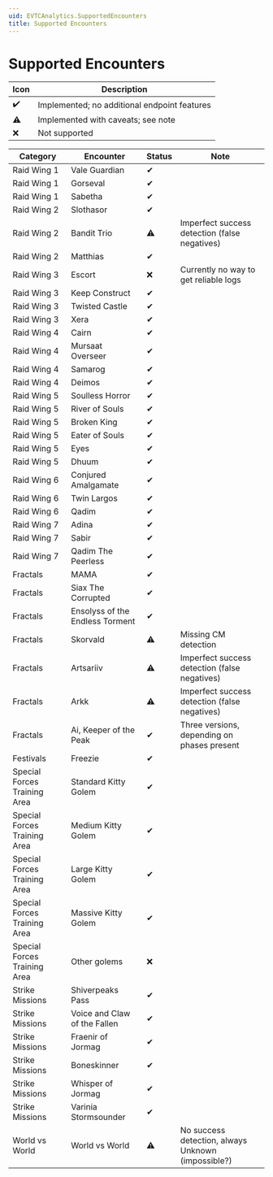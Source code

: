```yaml
---
uid: EVTCAnalytics.SupportedEncounters
title: Supported Encounters
---
```

# Supported Encounters

Icon | Description
------|-------------
✔️   | Implemented; no additional endpoint features
⚠️   | Implemented with caveats; see note
❌   | Not supported

Category | Encounter | Status | Note
---------|-----------|--------|-----
Raid Wing 1 | Vale Guardian | ✔
Raid Wing 1 | Gorseval | ✔
Raid Wing 1 | Sabetha | ✔
Raid Wing 2 | Slothasor | ✔
Raid Wing 2 | Bandit Trio | ⚠️ | Imperfect success detection (false negatives)
Raid Wing 2 | Matthias | ✔
Raid Wing 3 | Escort | ❌ | Currently no way to get reliable logs
Raid Wing 3 | Keep Construct | ✔
Raid Wing 3 | Twisted Castle | ✔
Raid Wing 3 | Xera | ✔
Raid Wing 4 | Cairn | ✔
Raid Wing 4 | Mursaat Overseer | ✔
Raid Wing 4 | Samarog | ✔
Raid Wing 4 | Deimos | ✔
Raid Wing 5 | Soulless Horror | ✔
Raid Wing 5 | River of Souls | ✔
Raid Wing 5 | Broken King | ✔
Raid Wing 5 | Eater of Souls | ✔
Raid Wing 5 | Eyes | ✔
Raid Wing 5 | Dhuum | ✔
Raid Wing 6 | Conjured Amalgamate | ✔
Raid Wing 6 | Twin Largos | ✔
Raid Wing 6 | Qadim | ✔
Raid Wing 7 | Adina | ✔
Raid Wing 7 | Sabir | ✔
Raid Wing 7 | Qadim The Peerless | ✔
Fractals | MAMA | ✔
Fractals | Siax The Corrupted | ✔
Fractals | Ensolyss of the Endless Torment | ✔
Fractals | Skorvald | ⚠️ | Missing CM detection
Fractals | Artsariiv | ⚠️ | Imperfect success detection (false negatives)
Fractals | Arkk | ⚠️ | Imperfect success detection (false negatives)
Fractals | Ai, Keeper of the Peak | ✔ | Three versions, depending on phases present
Festivals | Freezie | ✔
Special Forces Training Area | Standard Kitty Golem | ✔
Special Forces Training Area | Medium Kitty Golem | ✔
Special Forces Training Area | Large Kitty Golem | ✔
Special Forces Training Area | Massive Kitty Golem | ✔
Special Forces Training Area | Other golems | ❌
Strike Missions | Shiverpeaks Pass | ✔
Strike Missions | Voice and Claw of the Fallen | ✔
Strike Missions | Fraenir of Jormag | ✔
Strike Missions | Boneskinner | ✔
Strike Missions | Whisper of Jormag | ✔
Strike Missions | Varinia Stormsounder | ✔
World vs World | World vs World | ⚠️ | No success detection, always Unknown (impossible?)